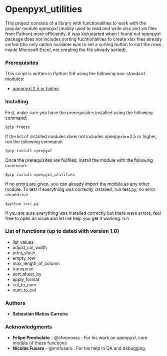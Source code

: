 # Openpyxl_utilities

This project consists of a library with functionalities to work with the popular module openpyxl (mainly used to read and write xlsx and xls files from Python) more efficiently. It was kickstarted when I found out openpyxl package does not includes sorting fucntionalities to create xlsx files already sorted (the only option available was to set a sorting button to sort the rows inside Microsoft Excel, not creating the file already sorted).

### Prerequisites

This script is written in Python 3.6 using the following non-standard modules:
* [openpyxl 2.5 or higher](https://github.com/chronossc/openpyxl)

### Installing

First, make sure you have the prerequisites installed using the following command:

```
$pip freeze
```

If the list of installed modules does not includes openpyxl==2.5 or higher, run the following command:

```
$pip install openpyxl
```

Once the prerequisites are fullfiled, install the module with the following command:

```
$pip install openpyxl_utilities
```

If no errors are given, you can already import the module as any other module. To test if everything was correctly installed, run test.py, no error should rise.

```
$python test.py
```
If you are sure everything was installed correctly but there were errors, feel free to open an issue and let me help you get it working. n.n

### List of functions (up to dated with version 1.0)

* list_values
* adjust_col_width
* print_sheet
* empty_row
* max_length_of_column
* transpose
* sort_sheet_by
* apply_format
* col_to_num
* num_to_col

### Authors

* **Sebastián Matías Carreira**

### Acknowledgments

* **Felipe Prenholato** - @chronossc : For his work on openpyxl, core module of these functions
* **Nicolás Fusaro** - @mnfusaro : For his help in QA and debugging.